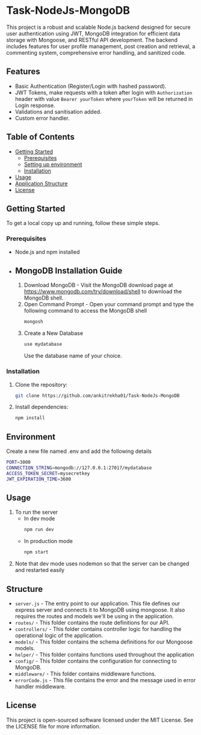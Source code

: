 # Task-NodeJs-MongoDB

This project is a robust and scalable Node.js backend designed for secure user authentication using JWT, MongoDB integration for efficient data storage with Mongoose, and RESTful API development. 
The backend includes features for user profile management, post creation and retrieval, a commenting system, comprehensive error handling, and sanitized code.

## Features
- Basic Authentication (Register/Login with hashed password).
- JWT Tokens, make requests with a token after login with `Authorization` header with value `Bearer yourToken` where `yourToken` will be returned in Login response.
- Validations and sanitisation added.
- Custom error handler.

## Table of Contents

- [Getting Started](#getting-started)
  - [Prerequisites](#prerequisites)
  - [Setting up environment](#environment)
  - [Installation](#installation)
- [Usage](#usage)
- [Application Structure](#structure)
- [License](#license)

## Getting Started
To get a local copy up and running, follow these simple steps.

### Prerequisites

- Node.js and npm installed
- ## MongoDB Installation Guide
  1. Download MongoDB - Visit the MongoDB download page at https://www.mongodb.com/try/download/shell to download the MongoDB shell.
  2. Open Command Prompt - Open your command prompt and type the following command to access the MongoDB shell
     ```sh
     mongosh
     ```
  3. Create a New Database
     ```sh
     use mydatabase
     ```
     Use the database name of your choice.

### Installation

1. Clone the repository:
   ```sh
   git clone https://github.com/ankitrekha01/Task-NodeJs-MongoDB
   ```
2. Install dependencies:
     ```sh
    npm install
    ```
## Environment
Create a new file named .env and add the following details
```sh
PORT=3000
CONNECTION_STRING=mongodb://127.0.0.1:27017/mydatabase
ACCESS_TOKEN_SECRET=mysecretkey
JWT_EXPIRATION_TIME=3600
```

## Usage

1. To run the server
   - In dev mode
      ```sh
      npm run dev
      ```
    - In production mode
      ```sh
      npm start
      ```
2.  Note that dev mode uses nodemon so that the server can be changed and restarted easily

## Structure
- `server.js` - The entry point to our application. This file defines our express server and connects it to MongoDB using mongoose. It also requires the routes and models we'll be using in the application.
- `routes/` - This folder contains the route definitions for our API.
- `controllers/` - This folder contains controller logic for handling the operational logic of the application.
- `models/` - This folder contains the schema definitions for our Mongoose models.
- `helper/` - This folder contains functions used throughout the application
- `config/` - This folder contains the configuration for connecting to MongoDB.
- `middleware/` - This folder contains middleware functions.
- `errorCode.js` - This file contains the error and the message used in error handler middleware.

## License
This project is open-sourced software licensed under the MIT License. See the LICENSE file for more information.

